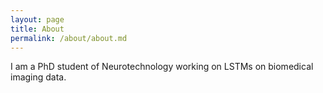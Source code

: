 ```yaml
---
layout: page
title: About
permalink: /about/about.md
---
```


I am a PhD student of Neurotechnology working on LSTMs on biomedical imaging data.
